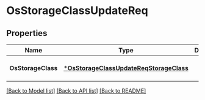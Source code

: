 # OsStorageClassUpdateReq

## Properties
Name | Type | Description | Notes
------------ | ------------- | ------------- | -------------
**OsStorageClass** | [***OsStorageClassUpdateReqStorageClass**](OSStorageClassUpdateReq_StorageClass.md) |  | [optional] [default to null]

[[Back to Model list]](../README.md#documentation-for-models) [[Back to API list]](../README.md#documentation-for-api-endpoints) [[Back to README]](../README.md)


